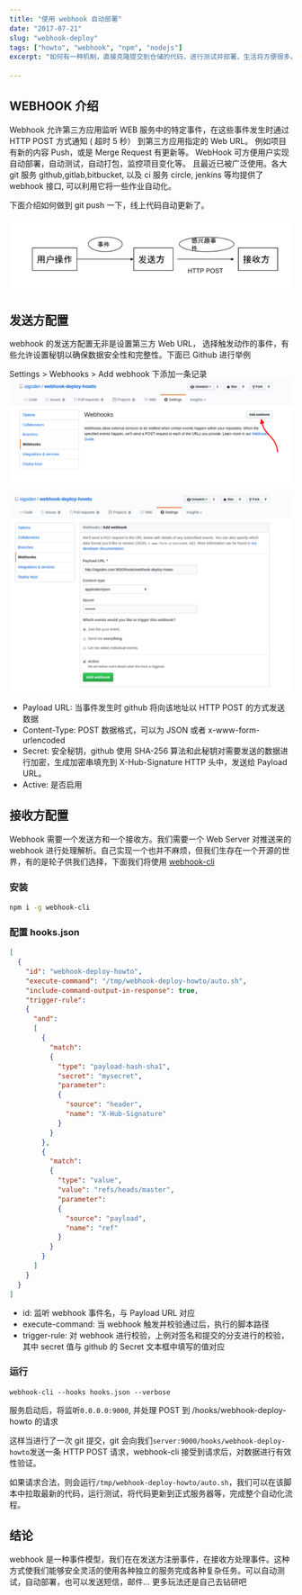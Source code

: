 ```yaml
---
title: "使用 webhook 自动部署"
date: "2017-07-21"
slug: "webhook-deploy"
tags: ["howto", "webhook", "npm", "nodejs"]
excerpt: "如何有一种机制，直接克隆提交到仓储的代码，进行测试并部署，生活将方便很多。这种机制是存在的，名为 webhook。"

---
```


## WEBHOOK 介绍

Webhook 允许第三方应用监听 WEB 服务中的特定事件，在这些事件发生时通过 HTTP POST 方式通知 ( 超时 5 秒） 到第三方应用指定的 Web URL。 例如项目有新的内容 Push，或是 Merge Request 有更新等。 WebHook 可方便用户实现自动部署，自动测试，自动打包，监控项目变化等。 且最近已被广泛使用。各大 git 服务 github,gitlab,bitbucket, 以及 ci 服务 circle, jenkins 等均提供了 webhook 接口, 可以利用它将一些作业自动化。

下面介绍如何做到 git push 一下，线上代码自动更新了。 

![webhook 流程](webhook-deploy-howto-03.png)

## 发送方配置

webhook 的发送方配置无非是设置第三方 Web URL， 选择触发动作的事件，有些允许设置秘钥以确保数据安全性和完整性。下面已 Github 进行举例

Settings > Webhooks > Add webhook 下添加一条记录
![github 配置 webhook 01](webhook-deploy-howto-01.png)

![github 配置 webhook 02](webhook-deploy-howto-02.png)

* Payload URL: 当事件发生时 github 将向该地址以 HTTP POST 的方式发送数据
* Content-Type: POST 数据格式，可以为 JSON 或者 x-www-form-urlencoded
* Secret: 安全秘钥，github 使用 SHA-256 算法和此秘钥对需要发送的数据进行加密，生成加密串填充到 X-Hub-Signature HTTP 头中，发送给 Payload URL。
* Active: 是否启用

## 接收方配置

Webhook 需要一个发送方和一个接收方。我们需要一个 Web Server 对推送来的 webhook 进行处理解析。自己实现一个也并不麻烦，但我们生存在一个开源的世界，有的是轮子供我们选择，下面我们将使用 [webhook-cli](https://www.npmjs.com/package/webhook-cli)

### 安装

```bash
npm i -g webhook-cli
```

### 配置 hooks.json

```json
[
  {
    "id": "webhook-deploy-howto",
    "execute-command": "/tmp/webhook-deploy-howto/auto.sh",
    "include-command-output-in-response": true,
    "trigger-rule":
    {
      "and":
      [
        {
          "match":
          {
            "type": "payload-hash-sha1",
            "secret": "mysecret",
            "parameter":
            {
              "source": "header",
              "name": "X-Hub-Signature"
            }
          }
        },
        {
          "match":
          {
            "type": "value",
            "value": "refs/heads/master",
            "parameter":
            {
              "source": "payload",
              "name": "ref"
            }
          }
        }
      ]
    }
  }
]
```

- id: 监听 webhook 事件名，与 Payload URL 对应
- execute-command: 当 webhook 触发并校验通过后，执行的脚本路径
- trigger-rule: 对 webhook 进行校验，上例对签名和提交的分支进行的校验，其中 secret 值与 github 的 Secret 文本框中填写的值对应


### 运行

```
webhook-cli --hooks hooks.json --verbose
```
服务启动后，将监听`0.0.0.0:9000`, 并处理 POST 到 /hooks/webhook-deploy-howto 的请求

这样当进行了一次 git 提交，git 会向我们`server:9000/hooks/webhook-deploy-howto`发送一条 HTTP POST 请求，webhook-cli 接受到请求后，对数据进行有效性验证。

如果请求合法，则会运行`/tmp/webhook-deploy-howto/auto.sh`，我们可以在该脚本中拉取最新的代码，运行测试，将代码更新到正式服务器等，完成整个自动化流程。

## 结论

webhook 是一种事件模型，我们在在发送方注册事件，在接收方处理事件。这种方式使我们能够安全灵活的使用各种独立的服务完成各种复杂任务。可以自动测试，自动部署，也可以发送短信，邮件... 更多玩法还是自己去钻研吧

